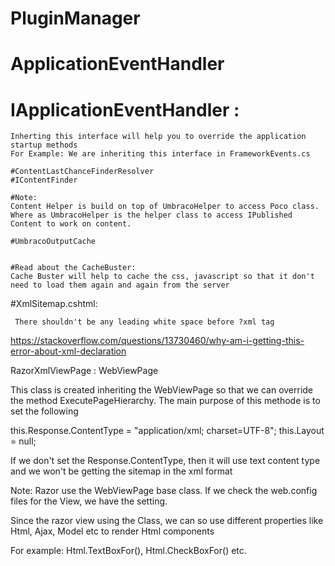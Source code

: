 ﻿# PluginManager
# ApplicationEventHandler
# IApplicationEventHandler : 
	Inherting this interface will help you to override the application startup methods
	For Example: We are inheriting this interface in FrameworkEvents.cs

	#ContentLastChanceFinderResolver
	#IContentFinder 

	#Note:
	Content Helper is build on top of UmbracoHelper to access Poco class.
	Where as UmbracoHelper is the helper class to access IPublished Content to work on content.

	#UmbracoOutputCache


	#Read about the CacheBuster: 
	Cache Buster will help to cache the css, javascript so that it don't need to load them again and again from the server




#XmlSitemap.cshtml:

	 There shouldn't be any leading white space before ?xml tag

https://stackoverflow.com/questions/13730460/why-am-i-getting-this-error-about-xml-declaration 


RazorXmlViewPage<T> : WebViewPage<T>

This class is created inheriting the WebViewPage so that we can override the method ExecutePageHierarchy.
The main purpose of this methode is to set the following

 this.Response.ContentType = "application/xml; charset=UTF-8";
 this.Layout = null;

 If we don't set the Response.ContentType, then it will use text content type and we won't be getting the sitemap in the xml format

 Note: Razor use the WebViewPage base class. If we check the web.config files for the View, we have the setting.

  <pages pageBaseType="System.Web.Mvc.WebViewPage">

Since the razor view using the Class, we can so use different properties like Html, Ajax, Model etc to render Html components 

For example: Html.TextBoxFor(), Html.CheckBoxFor() etc.